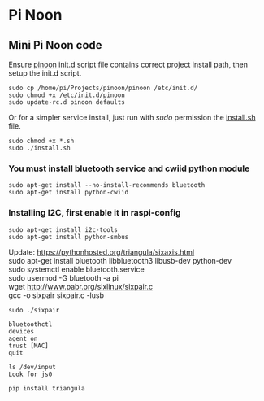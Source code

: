 Pi Noon
=======

Mini Pi Noon code
-----------------

Ensure [pinoon](pinoon) init.d script file contains correct project install path, then setup the init.d script.

	sudo cp /home/pi/Projects/pinoon/pinoon /etc/init.d/  
	sudo chmod +x /etc/init.d/pinoon  
	sudo update-rc.d pinoon defaults  

Or for a simpler service install, just run with *sudo* permission the [install.sh](install.sh) file.

	sudo chmod +x *.sh  
	sudo ./install.sh  

### You must install bluetooth service and cwiid python module

	sudo apt-get install --no-install-recommends bluetooth  
	sudo apt-get install python-cwiid  

### Installing I2C, first enable it in raspi-config

	sudo apt-get install i2c-tools  
	sudo apt-get install python-smbus  


Update: 
https://pythonhosted.org/triangula/sixaxis.html  
	sudo apt-get install bluetooth libbluetooth3 libusb-dev python-dev  
	sudo systemctl enable bluetooth.service  
	sudo usermod -G bluetooth -a pi  
	wget http://www.pabr.org/sixlinux/sixpair.c  
	gcc -o sixpair sixpair.c -lusb  

	sudo ./sixpair  

	bluetoothctl  
	devices  
	agent on  
	trust [MAC]  
	quit  

	ls /dev/input  
	Look for js0  

	pip install triangula  
	